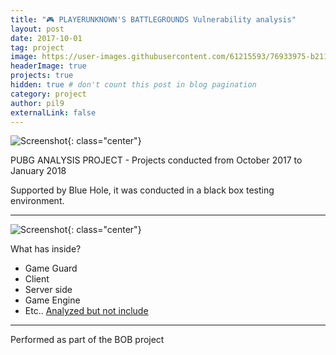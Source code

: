```yaml
---
title: "🎮 PLAYERUNKNOWN'S BATTLEGROUNDS Vulnerability analysis"
layout: post
date: 2017-10-01
tag: project
image: https://user-images.githubusercontent.com/61215593/76933975-b2111780-6931-11ea-8359-7f78a741370d.png
headerImage: true
projects: true
hidden: true # don't count this post in blog pagination
category: project
author: pil9
externalLink: false
---
```


![Screenshot]({{site.url}}/images/pubg.png){: class="center"}

PUBG ANALYSIS PROJECT - Projects conducted from October 2017 to January 2018

Supported by Blue Hole, it was conducted in a black box testing environment.


---
![Screenshot]({{site.url}}/images/pubg_1.png){: class="center"}

What has inside?

- Game Guard
- Client
- Server side
- Game Engine
- Etc.. [Analyzed but not include](https://1boon.kakao.com/thisisgame/news000663)

---

Performed as part of the BOB project
